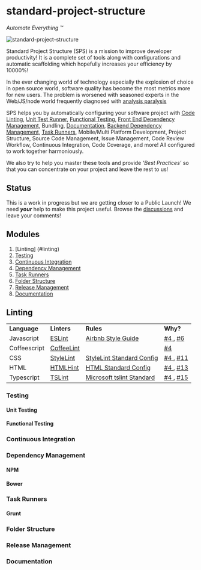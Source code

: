 # standard-project-structure
*Automate Everything ™*

![standard-project-structure](https://cloud.githubusercontent.com/assets/1716462/13458681/b3f206d8-e094-11e5-808d-8ebb9910c743.png)

Standard Project Structure (SPS) is a mission to improve developer productivity! It is a complete set of tools along with configurations and automatic scaffolding which hopefully increases your efficiency by 10000%! 

In the ever changing world of technology especially the explosion of choice in open source world, software quality has become the most metrics more for new users. The problem is worsened with seasoned experts in the Web/JS/node world frequently diagnosed with <a href="https://en.wikipedia.org/wiki/Analysis_paralysis"> analysis paralysis </a>

SPS helps you by automatically configuring your software project with [Code Linting](#linting), [Unit Test Runner](#testing), [Functional Testing](#testing), [Front End Dependency Management](#dependency-management), Bundling, [Documentation](#documentation), [Backend Dependency Management](#dependency-management), [Task Runners](#task-runners), Mobile/Multi Platform Development, Project Structure, Source Code Management, Issue Management, Code Review Workflow, Continuous Integration, Code Coverage, and more! All configured to work together harmoniously.

We also try to help you master these tools and provide *'Best Practices'* so that you can concentrate on your project and leave the rest to us!


## Status
This is a work in progress but we are getting closer to a Public Launch! We need ***your*** help to make this project useful. Browse the [discussions](https://github.com/rcorp/standard-project-structure/issues) and leave your comments!

## Modules

1. [Linting] (#linting) 
2. [Testing](#testing)
3. [Continuous Integration](#continuous-integration)
4. [Dependency Management](#dependency-management)
5. [Task Runners](#task-runners)
6. [Folder Structure](#folder-structure)
7. [Release Management](#release-management)
8. [Documentation](#documentation)

## Linting

<table>
<tr>
<td><b>Language</td>
<td><b>Linters</td><td><b>Rules</td><td><b>Why?</td>
</tr>
<tr>
<td>Javascript</td>
<td> <a href="https://github.com/eslint/eslint/"> ESLint </a> </td>
<td> <a href="https://github.com/airbnb/javascript"> Airbnb Style Guide </a> </td>
<td> 
  <a href="https://github.com/rcorp/standard-project-structure/issues/4"> #4 </a>,
  <a href="https://github.com/rcorp/standard-project-structure/issues/6"> #6 </a> 
</td>
</tr>
<tr>
<td>Coffeescript</td>
<td> <a href="https://github.com/clutchski/coffeelinta"> CoffeeLint </a> </td>
<td> </td>
<td> <a href="https://github.com/rcorp/standard-project-structure/issues/4"> #4 </a> </td>
</tr>
<tr>
<td>CSS</td>
<td> <a href="https://github.com/CSSLint/csslint"> StyleLint </a> </td>
<td> <a href="https://github.com/stylelint/stylelint-config-standard"> StyleLint Standard Config </a> </td>
<td> 
  <a href="https://github.com/rcorp/standard-project-structure/issues/4"> #4 </a>,
  <a href="github.com/rcorp/standard-project-structure/issues/11"> #11 </a> 
</td>
</tr>
<tr>
<td>HTML</td>
<td> <a href="https://github.com/yaniswang/HTMLHint"> HTMLHint </a> </td>
<td> <a href="https://github.com/yaniswang/HTMLHint"> HTML Standard Config </a> </td>
<td> 
  <a href="https://github.com/rcorp/standard-project-structure/issues/4"> #4 </a>, 
  <a href="https://github.com/rcorp/standard-project-structure/issues/13"> #13 </a>
</td>
</tr>
<tr>
<td>Typescript</td>
<td> <a href="https://github.com/palantir/tslint"> TSLint </a> </td>
<td> <a href="https://github.com/Microsoft/tslint-microsoft-contrib"> Microsoft tslint Standard </a> </td>
<td> 
  <a href="https://github.com/rcorp/standard-project-structure/issues/4"> #4 </a>,
  <a href="https://github.com/rcorp/standard-project-structure/issues/15"> #15 </a>
</tr>
</table>

### Testing
 
#### Unit Testing

#### Functional Testing
 
### Continuous Integration

### Dependency Management
 
#### NPM
 
#### Bower

### Task Runners
 
#### Grunt
 
### Folder Structure
 
### Release Management

### Documentation


 


